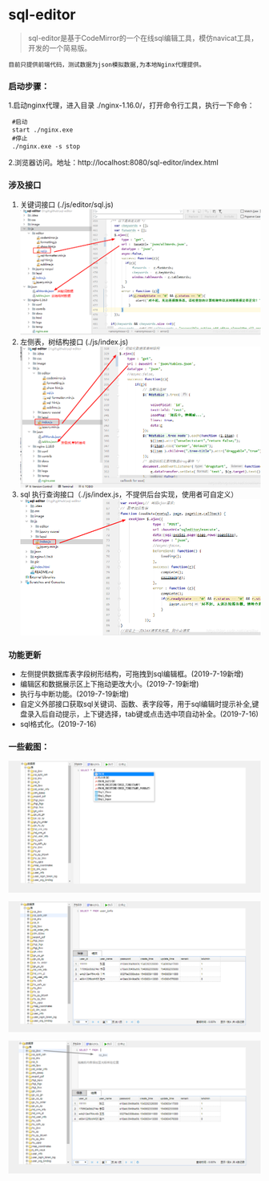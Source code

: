 # sql-editor

>sql-editor是基于CodeMirror的一个在线sql编辑工具，模仿navicat工具，开发的一个简易版。

    目前只提供前端代码，测试数据为json模拟数据,为本地Nginx代理提供。
### 启动步骤：
1.启动nginx代理，进入目录 ./nginx-1.16.0/，打开命令行工具，执行一下命令：
```
 #启动
 start ./nginx.exe 
 #停止
 ./nginx.exe -s stop
```
2.浏览器访问。地址：http://localhost:8080/sql-editor/index.html

### 涉及接口
1. 关键词接口 (./js/editor/sql.js)
![pic_101](pic/pic_101.png)
2. 左侧表，树结构接口 (./js/index.js)
![pic_102](pic/pic_102.png)
3. sql 执行查询接口（./js/index.js，不提供后台实现，使用者可自定义）
![pic_103](pic/pic_103.png)
### 功能更新
   - 左侧提供数据库表字段树形结构，可拖拽到sql编辑框。(2019-7-19新增)
   - 编辑区和数据展示区上下拖动更改大小。(2019-7-19新增)
   - 执行与中断功能。(2019-7-19新增)
   - 自定义外部接口获取sql关键词、函数、表字段等，用于sql编辑时提示补全,键盘录入后自动提示，上下键选择，tab键或点击选中项自动补全。(2019-7-16)
   - sql格式化。(2019-7-16)

### 一些截图：

![pic_01](pic/pic_01.png )

![pic_02](pic/pic_02.png)

![pic_03](pic/pic_03.png)